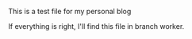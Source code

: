 This is a test file for my personal blog

If everything is right, I'll find this file in branch worker.

